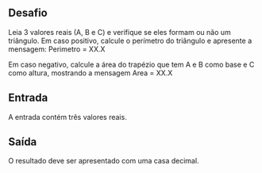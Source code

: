 ## Desafio

Leia 3 valores reais (A, B e C) e verifique se eles formam ou não um triângulo.
Em caso positivo, calcule o perímetro do triângulo e apresente a mensagem:
Perimetro = XX.X

Em caso negativo, calcule a área do trapézio que tem A e B como base e C como
altura, mostrando a mensagem
Area = XX.X

## Entrada

A entrada contém três valores reais.

## Saída

O resultado deve ser apresentado com uma casa decimal.